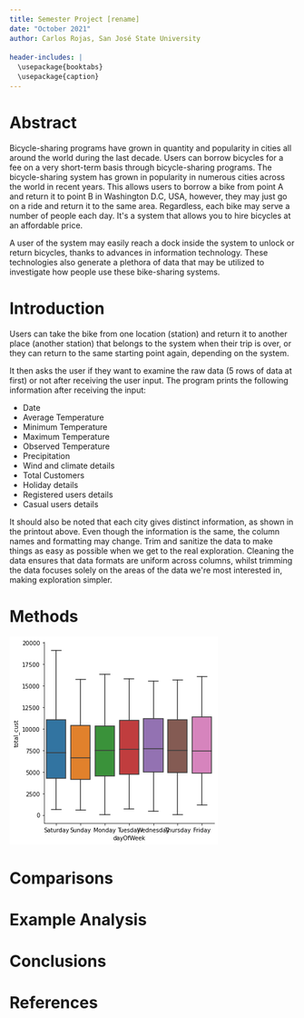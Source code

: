 ```yaml
---
title: Semester Project [rename]
date: "October 2021"
author: Carlos Rojas, San José State University

header-includes: |
  \usepackage{booktabs}
  \usepackage{caption}
---
```


# Abstract

Bicycle-sharing programs have grown in quantity and popularity in cities all around the world during the last decade. Users can borrow bicycles for a fee on a very short-term basis through bicycle-sharing programs. The bicycle-sharing system has grown in popularity in numerous cities across the world in recent years. This allows users to borrow a bike from point A and return it to point B in Washington D.C, USA, however, they may just go on a ride and return it to the same area. Regardless, each bike may serve a number of people each day. It's a system that allows you to hire bicycles at an affordable price.

A user of the system may easily reach a dock inside the system to unlock or return bicycles, thanks to advances in information technology. These technologies also generate a plethora of data that may be utilized to investigate how people use these bike-sharing systems.


# Introduction

Users can take the bike from one location (station) and return it to another place (another station) that belongs to the system when their trip is over, or they can return to the same starting point again, depending on the system.

It then asks the user if they want to examine the raw data (5 rows of data at first) or not after receiving the user input. The program prints the following information after receiving the input:

* Date
* Average Temperature
* Minimum Temperature
* Maximum Temperature
* Observed Temperature
* Precipitation
* Wind and climate details
* Total Customers
* Holiday details
* Registered users details
* Casual users details


It should also be noted that each city gives distinct information, as shown in the printout above. Even though the information is the same, the column names and formatting may change. Trim and sanitize the data to make things as easy as possible when we get to the real exploration. Cleaning the data ensures that data formats are uniform across columns, whilst trimming the data focuses solely on the areas of the data we're most interested in, making exploration simpler.


# Methods


![box_plot_by_year](/paper/images/box_plot_by_day.png)
# Comparisons

# Example Analysis

# Conclusions


# References
